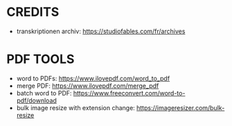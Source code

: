 # CREDITS

- transkriptionen archiv: https://studiofables.com/fr/archives

# PDF TOOLS

- word to PDFs: https://www.ilovepdf.com/word_to_pdf
- merge PDF: https://www.ilovepdf.com/merge_pdf
- batch word to PDF: https://www.freeconvert.com/word-to-pdf/download
- bulk image resize with extension change: https://imageresizer.com/bulk-resize

